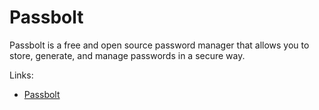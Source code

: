 # Passbolt

Passbolt is a free and open source password manager that allows you to store, generate, and manage passwords in a secure way.

Links:

- [Passbolt](https://passbolt.com)
